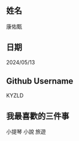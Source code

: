 姓名
----
康佑甄

日期
----
2024/05/13

Github Username
---------------
KYZLD

我最喜歡的三件事
---------------
小提琴 小說 旅遊
